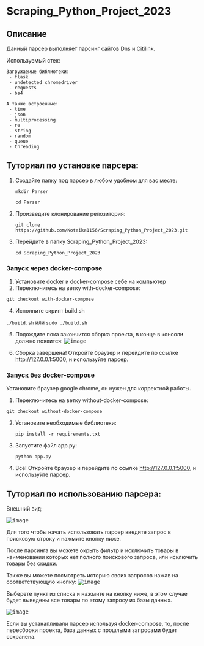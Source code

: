 # Scraping_Python_Project_2023

## Описание

Данный парсер выполняет парсинг сайтов Dns и Citilink.

Используемый стек:

    Загружаемые библиотеки:
     - flask
     - undetected_chromedriver
     - requests
     - bs4
      
    А также встроенные:
     - time
     - json
     - multiprocessing
     - re
     - string
     - random
     - queue
     - threading
  
## Туториал по установке парсера:

1) Создайте папку под парсер в любом удобном для вас месте:
   
   `mkdir Parser`
   
   `cd Parser`
   
3) Произведите клонирование репозитория:
   
   `git clone https://github.com/Koteika1156/Scraping_Python_Project_2023.git`
   
5) Перейдите в папку Scraping_Python_Project_2023:
   
   `cd Scraping_Python_Project_2023`

### Запуск через docker-compose

1) Установите docker и docker-compose себе на компьютер
2) Переключитесь на ветку with-docker-compose:

  `git checkout with-docker-compose`
    
4) Исполните скрипт build.sh

  `./build.sh` или `sudo ./build.sh`

5) Подождите пока закончится сборка проекта, в конце в консоли должно появится:
<kbd>![image](https://github.com/Koteika1156/Scraping_Python_Project_2023/assets/89998783/7e690ee0-643d-46dd-a43a-d5209331af1f)</kbd>

6) Сборка завершена! Откройте браузер и перейдите по ссылке http://127.0.0.1:5000, и используйте парсер.

### Запуск без docker-compose

Установите браузер google chrome, он нужен для корректной работы.

1) Переключитесь на ветку without-docker-compose:

`git checkout without-docker-compose`

2) Установите необходимые библиотеки:

   `pip install -r requirements.txt`

3) Запустите файл app.py:

   `python app.py`

6) Всё! Откройте браузер и перейдите по ссылке http://127.0.0.1:5000, и используйте парсер.

## Туториал по использованию парсера:

Внешний вид:

<kbd>![image](https://github.com/Koteika1156/Scraping_Python_Project_2023/assets/89998783/56abdb27-8bef-41cf-aac2-f0e6c6dea1b6)</kbd>

Для того чтобы начать использовать парсер введите запрос в поисковую строку и нажмите кнопку ниже.

После парсинга вы можете окрыть фильтр и исключить товары в наименовании которых нет полного поискового запроса, или исключить товары без скидки.

Также вы можете посмотреть историю своих запросов нажав на соответствующую кнопку:
<kbd>![image](https://github.com/Koteika1156/Scraping_Python_Project_2023/assets/89998783/7be9eed5-adb3-4117-968d-d7d8e78d7c61)</kbd>

Выберете пункт из списка и нажмите на кнопку ниже, в этом случае будет выведены все товары по этому запросу из базы данных.

<kbd>![image](https://github.com/Koteika1156/Scraping_Python_Project_2023/assets/89998783/cc55f5ed-350e-4fa6-b045-31bcabf65fab)</kbd>

Если вы устанапливали парсер используя docker-compose, то, после пересборки проекта, база данных с прошлыми запросами будет сохранена.
